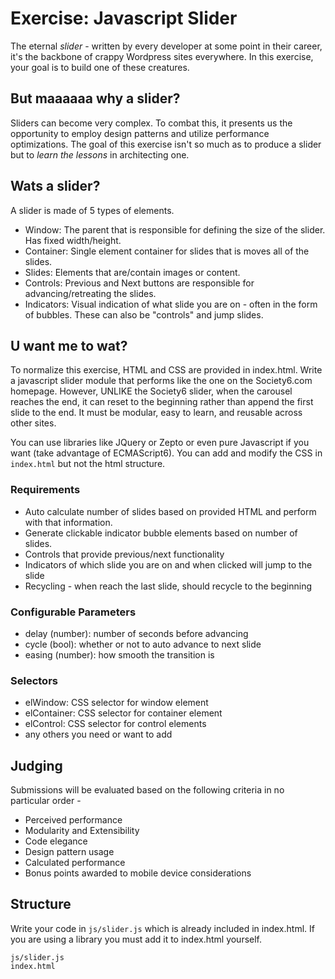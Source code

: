 # Exercise: Javascript Slider

The eternal *slider* - written by every developer at some point in their career, it's the backbone of crappy Wordpress sites everywhere.  In this exercise, your goal is to build one of these creatures.

## But maaaaaa why a slider?

Sliders can become very complex.  To combat this, it presents us the opportunity to employ design patterns and utilize performance optimizations.  The goal of this exercise isn't so much as to produce a slider but to *learn the lessons* in architecting one.

## Wats a slider?

A slider is made of 5 types of elements.

* Window: The parent that is responsible for defining the size of the slider.  Has fixed width/height.
* Container: Single element container for slides that is moves all of the slides.
* Slides: Elements that are/contain images or content.
* Controls: Previous and Next buttons are responsible for advancing/retreating the slides.
* Indicators: Visual indication of what slide you are on - often in the form of bubbles.  These can also be "controls" and jump slides.

## U want me to wat?

To normalize this exercise, HTML and CSS are provided in index.html.  Write a javascript slider module that performs like the one on the Society6.com homepage.  However, UNLIKE the Society6 slider, when the carousel reaches the end, it can reset to the beginning rather than append the first slide to the end.  It must be modular, easy to learn, and reusable across other sites.

You can use libraries like JQuery or Zepto or even pure Javascript if you want (take advantage of ECMAScript6).  You can add and modify the CSS in ```index.html``` but not the html structure.

### Requirements
* Auto calculate number of slides based on provided HTML and perform with that information.
* Generate clickable indicator bubble elements based on number of slides.
* Controls that provide previous/next functionality
* Indicators of which slide you are on and when clicked will jump to the slide
* Recycling - when reach the last slide, should recycle to the beginning

### Configurable Parameters
* delay (number): number of seconds before advancing
* cycle (bool): whether or not to auto advance to next slide
* easing (number): how smooth the transition is

### Selectors
* elWindow: CSS selector for window element
* elContainer: CSS selector for container element
* elControl: CSS selector for control elements
* any others you need or want to add

## Judging

Submissions will be evaluated based on the following criteria in no particular order -

* Perceived performance
* Modularity and Extensibility
* Code elegance
* Design pattern usage
* Calculated performance
* Bonus points awarded to mobile device considerations

## Structure

Write your code in ```js/slider.js``` which is already included in index.html.  If you are using a library you must add it to index.html yourself.

```
js/slider.js
index.html
```
